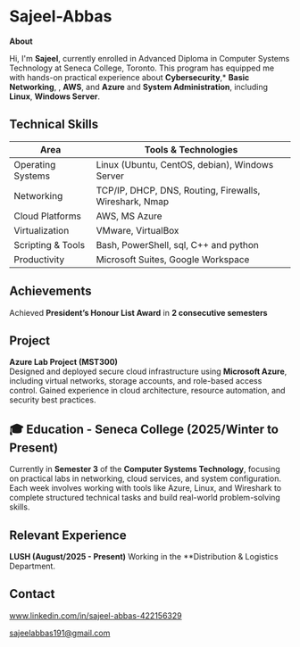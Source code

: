 # Sajeel-Abbas
**About**

Hi, I'm **Sajeel**, currently enrolled in Advanced Diploma in Computer Systems Technology at Seneca College, Toronto. This program has equipped me with hands-on practical experience about **Cybersecurity**,* **Basic Networking**, , **AWS**, and **Azure** and **System Administration**, including **Linux**, **Windows Server**.
## Technical Skills
| Area               | Tools & Technologies                                  |
|--------------------|-------------------------------------------------------|
| Operating Systems  | Linux (Ubuntu, CentOS, debian), Windows Server                |
| Networking         | TCP/IP, DHCP, DNS, Routing, Firewalls, Wireshark, Nmap |
| Cloud Platforms    | AWS, MS Azure      
| Virtualization     | VMware, VirtualBox                                    |
| Scripting & Tools  | Bash, PowerShell, sql, C++ and python                                |
| Productivity       | Microsoft Suites, Google Workspace              |
## Achievements
Achieved **President’s Honour List Award** in **2 consecutive semesters**  
## Project
**Azure Lab Project (MST300)**  
Designed and deployed secure cloud infrastructure using **Microsoft Azure**, including virtual networks, storage accounts, and role-based access control. Gained experience in cloud architecture, resource automation, and security best practices.

## 🎓 Education - Seneca College (2025/Winter to Present)
Currently in **Semester 3** of the **Computer Systems Technology**, focusing on practical labs in networking, cloud services, and system configuration. Each week involves working with tools like Azure, Linux, and Wireshark to complete structured technical tasks and build real-world problem-solving skills.

## Relevant Experience
**LUSH (August/2025 - Present)** Working in the **Distribution & Logistics Department.

## Contact

www.linkedin.com/in/sajeel-abbas-422156329

sajeelabbas191@gmail.com

